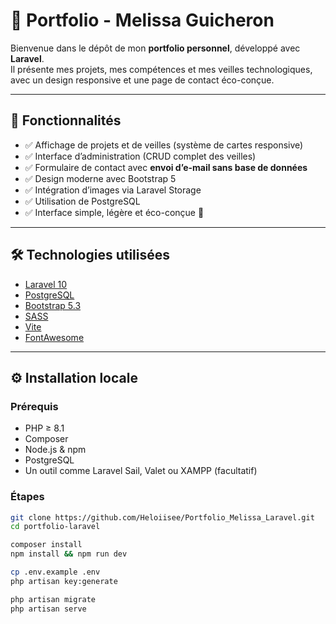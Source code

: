 # 🎨 Portfolio - Melissa Guicheron

Bienvenue dans le dépôt de mon **portfolio personnel**, développé avec **Laravel**.  
Il présente mes projets, mes compétences et mes veilles technologiques, avec un design responsive et une page de contact éco-conçue.

---

## 🚀 Fonctionnalités

- ✅ Affichage de projets et de veilles (système de cartes responsive)
- ✅ Interface d’administration (CRUD complet des veilles)
- ✅ Formulaire de contact avec **envoi d’e-mail sans base de données**
- ✅ Design moderne avec Bootstrap 5
- ✅ Intégration d’images via Laravel Storage
- ✅ Utilisation de PostgreSQL
- ✅ Interface simple, légère et éco-conçue 🌱

---

## 🛠️ Technologies utilisées

- [Laravel 10](https://laravel.com/)
- [PostgreSQL](https://www.postgresql.org/)
- [Bootstrap 5.3](https://getbootstrap.com/)
- [SASS](https://sass-lang.com/)
- [Vite](https://vitejs.dev/)
- [FontAwesome](https://fontawesome.com/)

---

## ⚙️ Installation locale

### Prérequis

- PHP ≥ 8.1
- Composer
- Node.js & npm
- PostgreSQL
- Un outil comme Laravel Sail, Valet ou XAMPP (facultatif)

### Étapes

```bash
git clone https://github.com/Heloiisee/Portfolio_Melissa_Laravel.git
cd portfolio-laravel

composer install
npm install && npm run dev

cp .env.example .env
php artisan key:generate

php artisan migrate
php artisan serve

